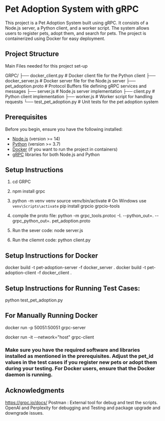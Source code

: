 # Pet Adoption System with gRPC

This project is a Pet Adoption System built using gRPC. It consists of a Node.js server, a Python client, and a worker script. The system allows users to register pets, adopt them, and search for pets. The project is containerized using Docker for easy deployment.

## Project Structure
Main Files needed for this project set-up

GRPC/
├──  docker_client.py          # Docker client file for the Python client
├──  docker_server.js          # Docker server file for the Node.js server
├──  pet_adoption.proto        # Protocol Buffers file defining gRPC services and messages
├──  server.js                 # Node.js server implementation
├──  client.py                 # Python client implementation
├──  worker.js                 # Worker script for handling requests
└──  test_pet_adoption.py      # Unit tests for the pet adoption system



## Prerequisites

Before you begin, ensure you have the following installed:

- [Node.js](https://nodejs.org/) (version >= 14)
- [Python](https://www.python.org/) (version >= 3.7)
- [Docker](https://www.docker.com/) (if you want to run the project in containers)
- [gRPC](https://grpc.io/docs/languages/) libraries for both Node.js and Python

## Setup Instructions

1. cd GRPC
2. npm install grpc
3. python -m venv venv
    source venv/bin/activate  # On Windows use `venv\Scripts\activate`
    pip install grpcio grpcio-tools
4. compile the proto file:
python -m grpc_tools.protoc -I. --python_out=. --grpc_python_out=. pet_adoption.proto

5. Run the sever code: node server.js
6. Run the cliemnt code: python client.py

## Setup Instructions for Docker

docker build -t pet-adoption-server -f docker_server .
docker build -t pet-adoption-client -f docker_client .

## Setup Instructions for Running Test Cases:

python test_pet_adoption.py

## For Manually Running Docker

docker run -p 50051:50051 grpc-server

docker run -it --network="host" grpc-client



### Make sure you have the required software and libraries installed as mentioned in the prerequisites. Adjust the pet_id values in the test cases if you register new pets or adopt them during your testing. For Docker users, ensure that the Docker daemon is running.


## Acknowledgments

https://grpc.io/docs/ 
Postman : External tool for debug and test the scripts.
OpenAI and Perplexity for debugging and Testing and package upgrade and downgrade issues.




